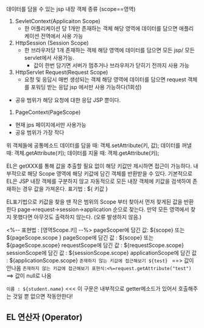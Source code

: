 데이터를 담을 수 있는  jsp 내장 객체 종류 (scope==영역)
1. SevletContext(Applicaiton Scope)
	- 한 어플리케이션 당 1개만 존재하는 객체
		해당 영역에 데이터를 담으면 애플리케이션 전역에서 사용 가능
2. HttpSession (Session Scope)
	- 한 브라우저당 1개 존재하는 객체 
	  해당 영역에 데이터를 담으면 모든 jsp/ 모든 servlet에서 사용가능.
	  - 값이 한번 담기면 서버가 멈추거나 브라우저가 닫히기 전까지 사용 가능
3. HttpServlet Request(Request Scope)
	- 요청 및 응답시 매번 생성되는 객체 
		  해당 영역에 데이터를 담으면 request 객체를 포워딩 받는 응답 jsp 에서만 사용 가능하다(1회성)
- 공유 범위가 해당 요청에 대한 응답 JSP 뿐이다.
1. PageContext(PageScope)
- 현재 jps 페이지에서만 사용가능
- 공유 범위가 가장 작다

위 객체들에 공통메소드 
데이터를 담을 때:    객체.setAttribute(키, 값);
데이터를 꺼낼 때:    객체.getAttribute(키);
데이터를 지울 때:    객체.getAttribute(키);


EL은 getXXX를 통해 값을 추출할 필요 없이 해당 키값만 제시하면 접근이 가능하다. 
내부적으로 해당 Scope 영역에 해당 키값에 담긴 객체를 반환받을 수 있다. 
기본적으로 EL은 JSP 내장 객체를 구분하지 않고 자동적으로 모든 내장 객체에  키값을 검색하여 존재하는 경우 값을 가져온다. 
표기법 : \${ 키값 }

EL표기법으로 키값을 찾을 땐 작은 범위의 Scope 부터 찾아서 
먼저 찾게된 값을 반환한다
page->request->session->application 순으로 찾는다.
만약 모든 영역에서 찾지 못했다면 아무것도 출력하지 않는다. 
(오류 발생하지 않음.)



<%-- 표현법 : \[영역Scope.키\] --%>
	pageScoper에 담긴 값: ${scope} 또는 ${pageScope.scope } 
	pageScope에 담긴 값 : ${scope} 또는 ${pageScope.scope} 
	requestScope에 담긴 값 : ${requestScope.scope}
	sessionScope에 담긴 값 : ${sessionScope.scope} 
	applicationScope에 담긴 값 : ${applicationScope.scope} 
	`존재하지 않는 키값에 접근해보기 ${test} ` ==> 값이 안나옴
	`존재하지 않는 키값에 접근해보기 표현식:<%=request.getAttribute("test")` ==> 값이 null로 나옴



`이름 : ${student.name}` <<< 이 구문은 내부적으로 getter메소드가 있어서 호출해주는 것일 뿐 없으면 작동안한다! 


## EL 연산자 (Operator)
